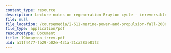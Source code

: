 ```yaml
---
content_type: resource
description: Lecture notes on regeneration Brayton cycle - irreversible.
file: null
file_location: /coursemedia/2-611-marine-power-and-propulsion-fall-2006/a11f4477fb29b02e431a21ca283e81f3_19brayton_irrev.pdf
file_type: application/pdf
resourcetype: Document
title: 19brayton_irrev.pdf
uid: a11f4477-fb29-b02e-431a-21ca283e81f3
---
```

